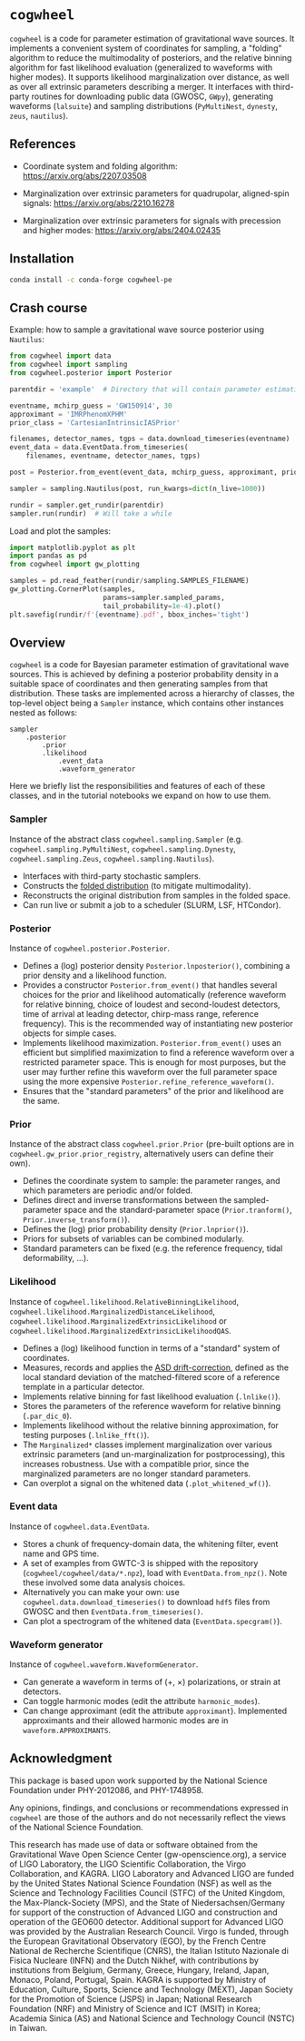 # `cogwheel`

`cogwheel` is a code for parameter estimation of gravitational wave sources.
It implements a convenient system of coordinates for sampling, a "folding" algorithm to reduce the multimodality of posteriors, and the relative binning algorithm for fast likelihood evaluation (generalized to waveforms with higher modes).
It supports likelihood marginalization over distance, as well as over all extrinsic parameters describing a merger.
It interfaces with third-party routines for downloading public data (GWOSC, `GWpy`), generating waveforms (`lalsuite`) and sampling distributions (`PyMultiNest`, `dynesty`, `zeus`, `nautilus`).

## References

* Coordinate system and folding algorithm: https://arxiv.org/abs/2207.03508

* Marginalization over extrinsic parameters for quadrupolar, aligned-spin signals: https://arxiv.org/abs/2210.16278

* Marginalization over extrinsic parameters for signals with precession and higher modes: https://arxiv.org/abs/2404.02435

## Installation
```bash
conda install -c conda-forge cogwheel-pe
```

## Crash course

Example: how to sample a gravitational wave source posterior using `Nautilus`:
```python
from cogwheel import data
from cogwheel import sampling
from cogwheel.posterior import Posterior

parentdir = 'example'  # Directory that will contain parameter estimation runs

eventname, mchirp_guess = 'GW150914', 30
approximant = 'IMRPhenomXPHM'
prior_class = 'CartesianIntrinsicIASPrior'

filenames, detector_names, tgps = data.download_timeseries(eventname)
event_data = data.EventData.from_timeseries(
    filenames, eventname, detector_names, tgps)

post = Posterior.from_event(event_data, mchirp_guess, approximant, prior_class)

sampler = sampling.Nautilus(post, run_kwargs=dict(n_live=1000))

rundir = sampler.get_rundir(parentdir)
sampler.run(rundir)  # Will take a while
```
Load and plot the samples:
```python
import matplotlib.pyplot as plt
import pandas as pd
from cogwheel import gw_plotting

samples = pd.read_feather(rundir/sampling.SAMPLES_FILENAME)
gw_plotting.CornerPlot(samples,
                       params=sampler.sampled_params,
                       tail_probability=1e-4).plot()
plt.savefig(rundir/f'{eventname}.pdf', bbox_inches='tight')
```


## Overview

`cogwheel` is a code for Bayesian parameter estimation of gravitational wave sources.
This is achieved by defining a posterior probability density in a suitable space of coordinates and then generating samples from that distribution.
These tasks are implemented across a hierarchy of classes, the top-level object being a `Sampler` instance, which contains other instances nested as follows:

    sampler
        .posterior
            .prior
            .likelihood
                .event_data
                .waveform_generator

Here we briefly list the responsibilities and features of each of these classes, and in the tutorial notebooks we expand on how to use them.

### Sampler

Instance of the abstract class `cogwheel.sampling.Sampler` (e.g. `cogwheel.sampling.PyMultiNest`, `cogwheel.sampling.Dynesty`, `cogwheel.sampling.Zeus`, `cogwheel.sampling.Nautilus`).

* Interfaces with third-party stochastic samplers.
* Constructs the [folded distribution](https://arxiv.org/pdf/2207.03508.pdf#section*.15) (to mitigate multimodality).
* Reconstructs the original distribution from samples in the folded space.
* Can run live or submit a job to a scheduler (SLURM, LSF, HTCondor).

### Posterior

Instance of `cogwheel.posterior.Posterior`.

* Defines a (log) posterior density `Posterior.lnposterior()`, combining a prior density and a likelihood function.
* Provides a constructor `Posterior.from_event()` that handles several choices for the prior and likelihood automatically (reference waveform for relative binning, choice of loudest and second-loudest detectors, time of arrival at leading detector, chirp-mass range, reference frequency). This is the recommended way of instantiating new posterior objects for simple cases.
* Implements likelihood maximization. `Posterior.from_event()` uses an efficient but simplified maximization to find a reference waveform over a restricted parameter space. This is enough for most purposes, but the user may further refine this waveform over the full parameter space using the more expensive `Posterior.refine_reference_waveform()`.
* Ensures that the "standard parameters" of the prior and likelihood are the same.

### Prior

Instance of the abstract class `cogwheel.prior.Prior` (pre-built options are in `cogwheel.gw_prior.prior_registry`, alternatively users can define their own).

* Defines the coordinate system to sample: the parameter ranges, and which parameters are periodic and/or folded.
* Defines direct and inverse transformations between the sampled-parameter space and the standard-parameter space (`Prior.tranform()`, `Prior.inverse_transform()`).
* Defines the (log) prior probability density (`Prior.lnprior()`).
* Priors for subsets of variables can be combined modularly.
* Standard parameters can be fixed (e.g. the reference frequency, tidal deformability, ...).

### Likelihood

Instance of `cogwheel.likelihood.RelativeBinningLikelihood`, `cogwheel.likelihood.MarginalizedDistanceLikelihood`, `cogwheel.likelihood.MarginalizedExtrinsicLikelihood` or `cogwheel.likelihood.MarginalizedExtrinsicLikelihoodQAS`.

* Defines a (log) likelihood function in terms of a "standard" system of coordinates.
* Measures, records and applies the [ASD drift-correction](https://arxiv.org/pdf/1908.05644.pdf#section*.9), defined as the local standard deviation of the matched-filtered score of a reference template in a particular detector.
* Implements relative binning for fast likelihood evaluation (`.lnlike()`).
* Stores the parameters of the reference waveform for relative binning (`.par_dic_0`).
* Implements likelihood without the relative binning approximation, for testing purposes (`.lnlike_fft()`).
* The `Marginalized*` classes implement marginalization over various extrinsic parameters (and un-marginalization for postprocessing), this increases robustness. Use with a compatible prior, since the marginalized parameters are no longer standard parameters.
* Can overplot a signal on the whitened data (`.plot_whitened_wf()`).

### Event data

Instance of `cogwheel.data.EventData`.

* Stores a chunk of frequency-domain data, the whitening filter, event name and GPS time.
* A set of examples from GWTC-3 is shipped with the repository (`cogwheel/cogwheel/data/*.npz`), load with `EventData.from_npz()`. Note these involved some data analysis choices.
* Alternatively you can make your own: use `cogwheel.data.download_timeseries()` to download `hdf5` files from GWOSC and then `EventData.from_timeseries()`.
* Can plot a spectrogram of the whitened data (`EventData.specgram()`).

### Waveform generator

Instance of `cogwheel.waveform.WaveformGenerator`.

* Can generate a waveform in terms of (+, ×) polarizations, or strain at detectors.
* Can toggle harmonic modes (edit the attribute `harmonic_modes`).
* Can change approximant (edit the attribute `approximant`). Implemented approximants and their allowed harmonic modes are in `waveform.APPROXIMANTS`.

## Acknowledgment

This package is based upon work supported by the National Science Foundation under PHY-2012086, and PHY-1748958.

Any opinions, findings, and conclusions or recommendations expressed in `cogwheel` are those of the authors and do not necessarily reflect the views of the National Science Foundation.

This research has made use of data or software obtained from the Gravitational Wave Open Science Center (gw-openscience.org), a service of LIGO Laboratory, the LIGO Scientific Collaboration, the Virgo Collaboration, and KAGRA. LIGO Laboratory and Advanced LIGO are funded by the United States National Science Foundation (NSF) as well as the Science and Technology Facilities Council (STFC) of the United Kingdom, the Max-Planck-Society (MPS), and the State of Niedersachsen/Germany for support of the construction of Advanced LIGO and construction and operation of the GEO600 detector. Additional support for Advanced LIGO was provided by the Australian Research Council. Virgo is funded, through the European Gravitational Observatory (EGO), by the French Centre National de Recherche Scientifique (CNRS), the Italian Istituto Nazionale di Fisica Nucleare (INFN) and the Dutch Nikhef, with contributions by institutions from Belgium, Germany, Greece, Hungary, Ireland, Japan, Monaco, Poland, Portugal, Spain. KAGRA is supported by Ministry of Education, Culture, Sports, Science and Technology (MEXT), Japan Society for the Promotion of Science (JSPS) in Japan; National Research Foundation (NRF) and Ministry of Science and ICT (MSIT) in Korea; Academia Sinica (AS) and National Science and Technology Council (NSTC) in Taiwan.
